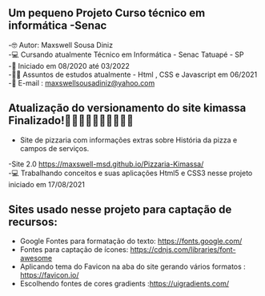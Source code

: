## Um pequeno Projeto Curso técnico em informática -Senac

-🤓 Autor: Maxswell Sousa Diniz <br>
-💻 Cursando atualmente Técnico em Informática - Senac Tatuapé - SP <br>
-🙌 Iniciado em 08/2020 até 03/2022<br>
-👨‍🎓 Assuntos de estudos atualmente - Html , CSS e Javascript em 06/2021<br>
-📧 E-mail : maxswellsousadiniz@yahoo.com

## Atualização do versionamento do site kimassa Finalizado!🍕🍕🍕🍕🥟🥟🥟🧆🧆🧆

- Site de pizzaria com informações extras sobre História da pizza e campos de serviços.

-Site 2.0 https://maxswell-msd.github.io/Pizzaria-Kimassa/ <br>
-💻 Trabalhando conceitos e suas aplicações Html5 e CSS3 nesse projeto iniciado em 17/08/2021


## Sites usado nesse projeto para captação de recursos:

- Google Fontes para formatação do texto: https://fonts.google.com/
- Fontes para captação de ícones: https://cdnjs.com/libraries/font-awesome
- Aplicando tema do Favicon na aba do site gerando vários formatos : https://favicon.io/
- Escolhendo fontes de cores gradients :https://uigradients.com/

